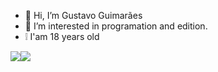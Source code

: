 - 👋 Hi, I’m Gustavo Guimarães
- 👀 I’m interested in programation and edition.
- ❕ I'am 18 years old
 <div style="display: flex">    <a href = "mailto:gnguimaraes250@gmail.com"><img src="https://img.shields.io/badge/-Gmail-%23333?style=for-the-badge&logo=gmail&logoColor=white" target="_blank"></a>    <a href="https://www.linkedin.com/in/gustavo-silva-guimarães/" target="_blank"><img src="https://img.shields.io/badge/-LinkedIn-%230077B5?style=for-the-badge&logo=linkedin&logoColor=white" target="_blank"></a>

<!---
gustavoguimaraes77/gustavoguimaraes77 is a ✨ special ✨ repository because its `README.md` (this file) appears on your GitHub profile.
You can click the Preview link to take a look at your changes.
--->
